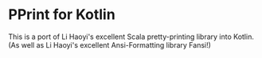 # PPrint for Kotlin

This is a port of Li Haoyi's excellent Scala pretty-printing library into Kotlin.
(As well as Li Haoyi's excellent Ansi-Formatting library Fansi!)


